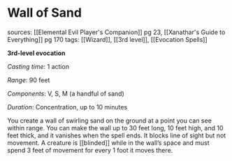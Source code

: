 # Wall of Sand
sources: [[Elemental Evil Player's Companion]] pg 23, [[Xanathar's Guide to Everything]] pg 170
tags: [[Wizard]], [[3rd level]], [[Evocation Spells]]

**3rd-level evocation**

*Casting time*: 1 action

*Range*: 90 feet

*Components*: V, S, M (a handful of sand)

*Duration*: Concentration, up to 10 minutes

You create a wall of swirling sand on the ground at a point you can see within range. You can make the wall up to 30 feet long, 10 feet high, and 10 feet thick, and it vanishes when the spell ends. It blocks line of sight but not movement. A creature is [[blinded]] while in the wall’s space and must spend 3 feet of movement for every 1 foot it moves there.
